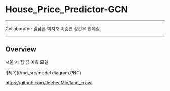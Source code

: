 # House_Price_Predictor-GCN

***
Collaborator: 김남훈 박지호 이승연 정건우 한예림
***

## Overview
서울 시 집 값 예측 모델

![제목](/md_src/model diagram.PNG)


https://github.com/JeeheeMin/land_crawl
